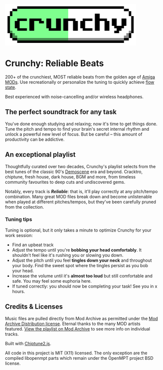 ![Crunchy: now in pill form](crunchy-tablet.png "Crunchy: Reliable Beats")
# Crunchy: Reliable Beats

200+ of the crunchiest, MOST reliable beats from the golden age of [Amiga MODs](https://en.wikipedia.org/wiki/MOD_(file_format)). Use recreationally or personalize the tuning to quickly achieve [flow state](https://en.wikipedia.org/wiki/Flow_(psychology)).

Best experienced with noise-cancelling and/or wireless headphones.

## The perfect soundtrack for any task

You've done enough studying and relaxing; now it's time to get things done. Tune the pitch and tempo to find your brain's secret internal rhythm and unlock a powerful new level of focus. But be careful – this amount of productivity can be addictive.

## An exceptional playlist

Thoughtfully curated over two decades, Crunchy's playlist selects from the best tunes of the classic 90's [Demoscene](https://en.wikipedia.org/wiki/Demoscene) era and beyond. Cracktro, chiptune, fresh house, dark house, BGM and more, from timeless community favourites to deep cuts and undiscovered gems.

Notably, every track is ***Reliable***: that is, it'll play correctly at any pitch/tempo combination. Many great MOD files break down and become unlistenable when played at different pitches/tempos, but they've been carefully pruned from the collection.

### Tuning tips

Tuning is optional, but it only takes a minute to optimize Crunchy for your work session:

- Find an upbeat track
- Adjust the tempo until you're **bobbing your head comfortably**. It shouldn't feel like it's rushing you or slowing you down.
- Adjust the pitch until you feel **tingles down your neck** and throughout your body. Find the sweet spot where the tingles persist as you bob your head.
- Increase the volume until it's **almost too loud** but still comfortable and safe. You may feel some euphoria here.
- If tuned correctly: you should now be completing your task! See you in x hours.

## Credits & Licenses

Music files are pulled directly from Mod Archive as permitted under the [Mod Archive Distribution license](https://modarchive.org/index.php?terms-upload). Eternal thanks to the many MOD artists featured. [View the playlist on Mod Archive](https://modarchive.org/index.php?request=view_member_favourites&query=93325) to see more info on individual tracks.

Built with [Chiptune2.js](https://github.com/deskjet/chiptune2.js).

All code in this project is MIT (X11) licensed. The only exception are the compiled libopenmpt parts which remain under the OpenMPT project BSD license.
